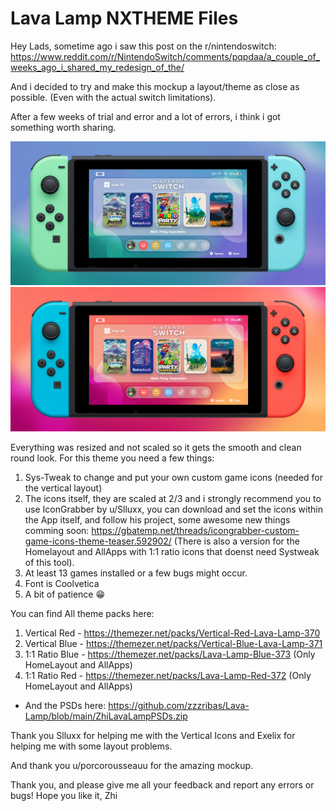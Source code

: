 #  Lava Lamp NXTHEME Files
Hey Lads, sometime ago i saw this post on the r/nintendoswitch:
https://www.reddit.com/r/NintendoSwitch/comments/pqpdaa/a_couple_of_weeks_ago_i_shared_my_redesign_of_the/

And i decided to try and make this mockup a layout/theme as close as possible. (Even with the actual switch limitations).

After a few weeks of trial and error and a lot of errors, i think i got something worth sharing.

![LavaLampBlue](https://raw.githubusercontent.com/zzzribas/Lava-Lamp/main/Mockups/MockupBlueV.jpg)
![LavaLampRed](https://raw.githubusercontent.com/zzzribas/Lava-Lamp/main/Mockups/MockupRedV.jpg)


Everything was resized and not scaled so it gets the smooth and clean round look.
For this theme you need a few things:

1. Sys-Tweak to change and put your own custom game icons (needed for the vertical layout)
2. The icons itself, they are scaled at 2/3 and i strongly recommend you to use IconGrabber by u/Slluxx, you can download and set the icons within the App itself, and follow his project, some awesome new things comming soon: https://gbatemp.net/threads/icongrabber-custom-game-icons-theme-teaser.592902/ (There is also a version for the Homelayout and AllApps with 1:1 ratio icons that doenst need Systweak of this tool).
3. At least 13 games installed or a few bugs might occur.
4. Font is Coolvetica
5. A bit of patience 😁

You can find All theme packs here:

1. Vertical Red - https://themezer.net/packs/Vertical-Red-Lava-Lamp-370
2. Vertical Blue - https://themezer.net/packs/Vertical-Blue-Lava-Lamp-371
3. 1:1 Ratio Blue - https://themezer.net/packs/Lava-Lamp-Blue-373 (Only HomeLayout and AllApps)
4. 1:1 Ratio Red - https://themezer.net/packs/Lava-Lamp-Red-372 (Only HomeLayout and AllApps)

* And the PSDs here:
https://github.com/zzzribas/Lava-Lamp/blob/main/ZhiLavaLampPSDs.zip

Thank you Slluxx for helping me with the Vertical Icons and Exelix for helping me with some layout problems.

And thank you u/porcorousseauu for the amazing mockup.

Thank you, and please give me all your feedback and report any errors or bugs!
Hope you like it,
Zhi
